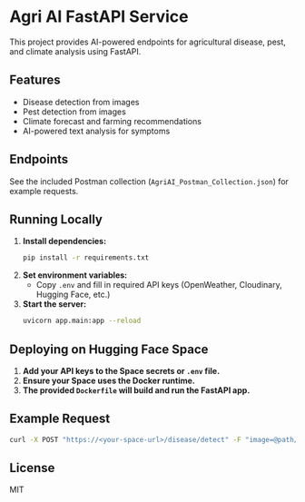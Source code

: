 # Agri AI FastAPI Service

This project provides AI-powered endpoints for agricultural disease, pest, and climate analysis using FastAPI.

## Features
- Disease detection from images
- Pest detection from images
- Climate forecast and farming recommendations
- AI-powered text analysis for symptoms

## Endpoints
See the included Postman collection (`AgriAI_Postman_Collection.json`) for example requests.

## Running Locally

1. **Install dependencies:**
   ```bash
   pip install -r requirements.txt
   ```
2. **Set environment variables:**
   - Copy `.env` and fill in required API keys (OpenWeather, Cloudinary, Hugging Face, etc.)
3. **Start the server:**
   ```bash
   uvicorn app.main:app --reload
   ```

## Deploying on Hugging Face Space

1. **Add your API keys to the Space secrets or `.env` file.**
2. **Ensure your Space uses the Docker runtime.**
3. **The provided `Dockerfile` will build and run the FastAPI app.**

## Example Request

```bash
curl -X POST "https://<your-space-url>/disease/detect" -F "image=@path/to/image.jpg"
```

## License
MIT

